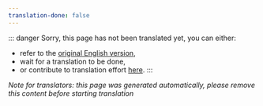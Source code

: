 ```yaml
---
translation-done: false
---
```

::: danger
Sorry, this page has not been translated yet, you can either:
- refer to the [original English version](<../../models/custom-avatars.md>),
- wait for a translation to be done,
- or contribute to translation effort [here](https://github.com/bsmg/wiki).
:::

_Note for translators: this page was generated automatically, please remove this content before starting translation_
